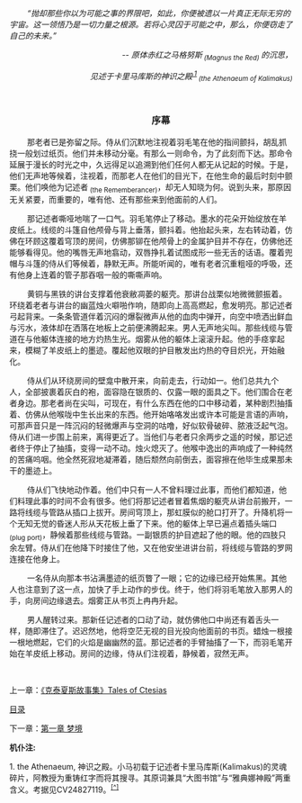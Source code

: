         *“抛却那些你以为可能之事的界限吧，如此，你便被遗以一片真正无际无穷的宇宙。这一领悟乃是一切力量之根源。若将心灵囚于可能之中，那么，你便窃走了自己的未来。”*

<div align = "right"><i>

-- 原体赤红之马格努斯<sub> (Magnus the Red) </sub>的沉思，

见述于卡里马库斯的神识之殿<sup><a href="#AhrimanSorcerer-0-1"> 1</a></sup><a name="AhrimanSorcerer-0-1a"></a><sub> (the Athenaeum of Kalimakus)</sub>

</i></div>

 

<div align = "center"><h3>        
序幕
</h3></div>
        那老者已是弥留之际。侍从们沉默地注视着羽毛笔在他的指间颤抖，胡乱抓挠一般划过纸页。他们并未移动分毫。有那么一则命令，为了此刻而下达。那命令延展于漫长的时光之中，久远得足以追溯到他们任何人都无从记起的时候。于是，他们无声地等候着，注视着，而那老人在他们的目光下，在他生命的最后时刻中颤栗。他们唤他为记述者<sub> (the Rememberancer)</sub>，却无人知晓为何。说到头来，那原因无关紧要，而重要的，唯有他、还有那些来到他面前的人们。

        那记述者嘶哑地喘了一口气。羽毛笔停止了移动。墨水的花朵开始绽放在羊皮纸上。线缆的斗篷自他颅骨与背上垂落，颤抖着。他抬起头来，左右转动着，仿佛在环顾这覆着穹顶的房间，仿佛那铆在他颅骨上的金属护目并不存在，仿佛他还能够看得见。他的嘴唇无声地翕动，双唇挣扎着试图成形一些无舌的话语。覆着兜帽与斗篷的侍从们等候着，静默无声。所能听闻的，唯有老者沉重粗哑的呼吸，还有他身上连着的管子那吞咽一般的嘶嘶声响。

        黄铜与黑铁的讲台支撑着他衰敝凋萎的躯壳。那讲台战栗似地微微颤振着。环绕着老者与讲台的幽蓝烛火噼啪作响，随即向上高高燃起，愈发明亮。那记述者弓起背来。一条条管道伴着沉闷的爆裂微声从他的血肉中弹开，向空中喷洒出鲜血与污水，液体却在洒落在地板上之前便沸腾起来。男人无声地尖叫。那些线缆与管道在与他躯体连接的地方灼热生光。烟雾从他的躯体上滚滚升起。他的手痉挛起来，模糊了羊皮纸上的墨迹。覆起他双眼的护目散发出灼热的夺目炽光，开始融化。

        侍从们从环绕房间的壁龛中散开来，向前走去，行动如一。他们总共九个人，全部披裹着灰白的袍，面容隐在银质的、仅露一眼的面具之下。他们围合在老者身边。那老者尚在尖叫，可现在，有什么东西在他的口中移动着，某种剧烈抽搐着、仿佛从他喉咙中生长出来的东西。他开始咯咯发出或许本可能是言语的声响，可那声音只是一阵沉闷的轻微爆声与空洞的咕噜，好似软骨破碎、脓液泛起气泡。侍从们进一步围上前来，离得更近了。当他们与老者只余两步之遥的时候，那记述者终于停止了抽搐，变得一动不动。烛火熄灭了。他喉中逸出的声响成了一种纯然的苦痛呜咽。他全然死寂地凝滞着，随后颓然向前倒去，面容擦在他毕生成果那未干的墨迹上。

        侍从们飞快地动作着。他们中只有一人不曾料理过此事，而他们都知道，他们料理此事的时间不会有很多。他们将那记述者冒着焦烟的躯壳从讲台前搬开，一路将线缆与管路从插口上拔开。房间穹顶上，那虹膜似的舱口打开了。升降机将一个无知无觉的昏迷人形从天花板上垂了下来。他的躯体上早已遍点着插头端口<sub> (plug port)</sub>，静候着那些线缆与管路。一副银质的护目遮起了他的眼。他的四肢只余左臂。侍从们在他降下时接住了他，又在他安坐进讲台前，将线缆与管路的罗网连接在他身上。

        一名侍从向那本书沾满墨迹的纸页瞥了一眼；它的边缘已经开始焦黑。其他人也注意到了这一点，加快了手上动作的步伐。终于，他们将羽毛笔放入那男人的手，向房间边缘退去。烟雾正从书页上冉冉升起。

        男人醒转过来。那新任记述者的口动了动，就仿佛他口中尚还有着舌头一样，随即滞住了。迟迟然地，他将空茫无视的目光投向他面前的书页。蜡烛一根接一根地燃起，它们的火焰是幽幽然的蓝。那记述者的手臂抽搐了一下，而羽毛笔开始在羊皮纸上移动。房间的边缘，侍从们注视着，静候着，寂然无声。

 

上一章：[《克泰夏斯故事集》Tales of Ctesias](../TalesOfCtesias/TalesOfCtesiasIndex.md)

[目录](AhrimanSorcererIndex.md)

下一章：[第一章 梦境](chpt0.md)

**机仆注:** 

<a name="AhrimanSorcerer-0-1"></a> 1. the Athenaeum, 神识之殿。小马初载于记述者卡里马库斯(Kalimakus)的灵魂碎片，阿教授为重铸红字而将其搜寻。其原词兼具“大图书馆”与“雅典娜神殿”两重含义。考据见CV24827119。<sup>[\[^\]](#AhrimanSorcerer-0-1a)</sup>
